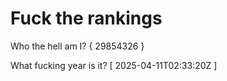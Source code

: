# Fuck the rankings

Who the hell am I?
{ 29854326 }

What fucking year is it?
[ 2025-04-11T02:33:20Z ]
